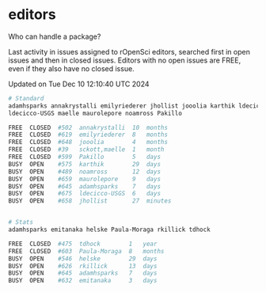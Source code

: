 # editors

Who can handle a package?

Last activity in issues assigned to rOpenSci editors, searched first in open
issues and then in closed issues. Editors with no open issues are FREE, even if
they also have no closed issue.


Updated on Tue Dec 10 12:10:40 UTC 2024

```bash
# Standard
adamhsparks annakrystalli emilyriederer jhollist jooolia karthik ldecicco
ldecicco-USGS maelle maurolepore noamross Pakillo

FREE  CLOSED  #502  annakrystalli  10  months
FREE  CLOSED  #619  emilyriederer  8   months
FREE  CLOSED  #648  jooolia        4   months
FREE  CLOSED  #39   sckott,maelle  1   month
FREE  CLOSED  #599  Pakillo        5   days
BUSY  OPEN    #575  karthik        29  days
BUSY  OPEN    #489  noamross       12  days
BUSY  OPEN    #659  maurolepore    9   days
BUSY  OPEN    #645  adamhsparks    7   days
BUSY  OPEN    #675  ldecicco-USGS  6   days
BUSY  OPEN    #658  jhollist       27  minutes


# Stats
adamhsparks emitanaka helske Paula-Moraga rkillick tdhock

FREE  CLOSED  #475  tdhock        1   year
FREE  CLOSED  #603  Paula-Moraga  8   months
BUSY  OPEN    #546  helske        29  days
BUSY  OPEN    #626  rkillick      13  days
BUSY  OPEN    #645  adamhsparks   7   days
BUSY  OPEN    #632  emitanaka     3   days
```
